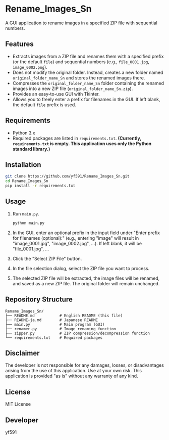 # Rename_Images_Sn

A GUI application to rename images in a specified ZIP file with sequential numbers.


## Features

*   Extracts images from a ZIP file and renames them with a specified prefix (or the default `file`) and sequential numbers (e.g., `file_0001.jpg`, `image_0002.png`).
*   Does not modify the original folder. Instead, creates a new folder named `original_folder_name_Sn` and stores the renamed images there.
*   Compresses the `original_folder_name_Sn` folder containing the renamed images into a new ZIP file (`original_folder_name_Sn.zip`).
*   Provides an easy-to-use GUI with Tkinter.
*   Allows you to freely enter a prefix for filenames in the GUI. If left blank, the default `file` prefix is used.


## Requirements

*   Python 3.x
*   Required packages are listed in `requirements.txt`. **(Currently, `requirements.txt` is empty. This application uses only the Python standard library.)**


## Installation

```bash
git clone https://github.com/yf591/Rename_Images_Sn.git
cd Rename_Images_Sn
pip install -r requirements.txt
```


## Usage

1. Run `main.py`.

    ```bash
    python main.py
    ```

2. In the GUI, enter an optional prefix in the input field under "Enter prefix for filenames (optional):" (e.g., entering "image" will result in "image_0001.jpg", "image_0002.jpg", ...). If left blank, it will be "file_0001.jpg", ...
3. Click the "Select ZIP File" button.
4. In the file selection dialog, select the ZIP file you want to process.
5. The selected ZIP file will be extracted, the image files will be renamed, and saved as a new ZIP file. The original folder will remain unchanged.


## Repository Structure

```
Rename_Images_Sn/
├── README.md           # English README (this file)
├── README-ja.md        # Japanese README
├── main.py             # Main program (GUI)
├── renamer.py          # Image renaming function
├── zipper.py           # ZIP compression/decompression function
└── requirements.txt    # Required packages
```


## Disclaimer

The developer is not responsible for any damages, losses, or disadvantages arising from the use of this application. Use at your own risk. This application is provided "as is" without any warranty of any kind.


## License

MIT License


## Developer

yf591

